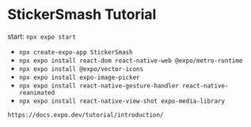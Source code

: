 # StickerSmash Tutorial

start: `npx expo start`

- `npx create-expo-app StickerSmash`
- `npx expo install react-dom react-native-web @expo/metro-runtime`
- `npx expo install @expo/vector-icons`
- `npx expo install expo-image-picker`
- `npx expo install react-native-gesture-handler react-native-reanimated`
- `npx expo install react-native-view-shot expo-media-library`

```
https://docs.expo.dev/tutorial/introduction/
```
